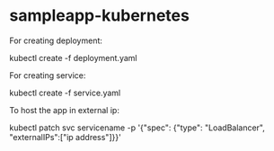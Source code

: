 # sampleapp-kubernetes

For creating deployment:

kubectl create -f deployment.yaml

For creating service:

kubectl create -f service.yaml

To host the app in external ip:

kubectl patch svc servicename -p '{"spec": {"type": "LoadBalancer", "externalIPs":["ip address"]}}'
